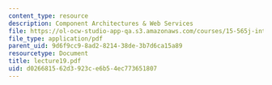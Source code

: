 ```yaml
---
content_type: resource
description: Component Architectures & Web Services
file: https://ol-ocw-studio-app-qa.s3.amazonaws.com/courses/15-565j-integrating-esystems-global-information-systems-spring-2002/d026681562d3923ce6b54ec773651807_lecture19.pdf
file_type: application/pdf
parent_uid: 9d6f9cc9-8ad2-8214-38de-3b7d6ca15a89
resourcetype: Document
title: lecture19.pdf
uid: d0266815-62d3-923c-e6b5-4ec773651807
---
```

